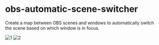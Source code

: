 # obs-automatic-scene-switcher

Create a map between OBS scenes and windows to automatically switch the scene based on which window is in focus.  

![1](https://github.com/skillraider/obs-automatic-scene-switcher/assets/60822494/f3df735f-4ff0-49cc-80d1-17559c865a11)
![2](https://github.com/skillraider/obs-automatic-scene-switcher/assets/60822494/6bfe8e7f-7723-4397-9f3a-8f2782c7ae3d)
